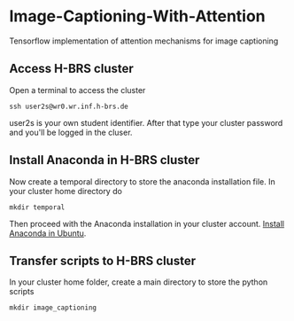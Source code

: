 # Image-Captioning-With-Attention
Tensorflow implementation of attention mechanisms for image captioning


## Access H-BRS cluster

Open a terminal to access the cluster

```
ssh user2s@wr0.wr.inf.h-brs.de

```

user2s is your own student identifier. After that type your cluster password and you'll be logged in the cluser.

## Install Anaconda in H-BRS cluster

Now create a temporal directory to store the anaconda installation file. In your cluster home directory do 

```
mkdir temporal

```

Then proceed with the Anaconda installation in your cluster account. [Install Anaconda in Ubuntu](https://www.digitalocean.com/community/tutorials/how-to-install-anaconda-on-ubuntu-18-04-quickstart).

## Transfer scripts to H-BRS cluster

In your cluster home folder, create a main directory to store the python scripts

```
mkdir image_captioning

```




